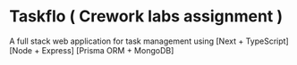 # Taskflo ( Crework labs assignment )

A full stack web application for task management using [Next + TypeScript] [Node + Express] [Prisma ORM + MongoDB]
